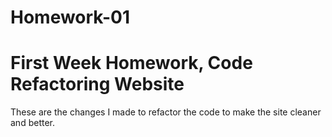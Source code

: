 # Homework-01 

# First Week Homework, Code Refactoring Website 

These are the changes I made to refactor the code to make the site cleaner and better. 

